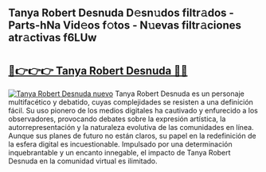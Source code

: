 ## Tanya Robert Desnuda D𝚎sn𝚞dos filtr𝚊dos - Parts-hNa Vid𝚎os f𝚘tos - N𝚞evas filtr𝚊ciones atr𝚊ctivas f6LUw

# <h2><a href="http://mbb0z0.tromn.icu/?c=Tanya+Robert+Desnuda">🔗👉👉👉 Tanya Robert Desnuda 🔗🔗</a></h2>

[![Tanya Robert Desnuda nuevo](https://i.imgur.com/pEAQMta.gif)](http://mbb0z0.tromn.icu/?c=Tanya+Robert+Desnuda)
Tanya Robert Desnuda es un personaje multifacético y debatido, cuyas complejidades se resisten a una definición fácil.  Su uso pionero de los medios digitales ha cautivado y enfurecido a los observadores, provocando debates sobre la expresión artística, la autorrepresentación y la naturaleza evolutiva de las comunidades en línea. Aunque sus planes de futuro no están claros, su papel en la redefinición de la esfera digital es incuestionable. Impulsado por una determinación inquebrantable y un encanto innegable, el impacto de Tanya Robert Desnuda en la comunidad virtual es ilimitado.
